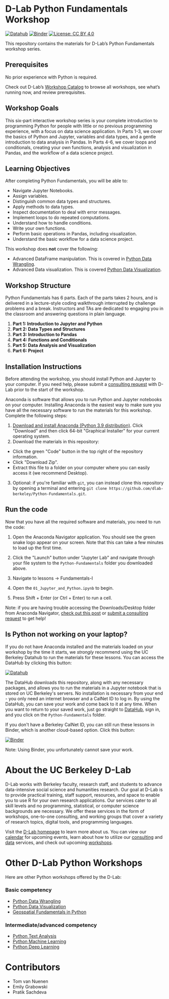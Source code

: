 # D-Lab Python Fundamentals Workshop

[![Datahub](https://img.shields.io/badge/launch-datahub-blue)](http://dlab.datahub.berkeley.edu/hub/user-redirect/git-pull?repo=https%3A%2F%2Fgithub.com%2Fdlab-berkeley%2FPython-Fundamentals&urlpath=lab%2Ftree%2FPython-Fundamentals%2F) [![Binder](https://mybinder.org/badge_logo.svg)](https://mybinder.org/v2/gh/dlab-berkeley/Python-Fundamentals/HEAD) [![License: CC BY 4.0](https://img.shields.io/badge/License-CC_BY_4.0-lightgrey.svg)](https://creativecommons.org/licenses/by/4.0/)

This repository contains the materials for D-Lab’s Python Fundamentals workshop series. 

## Prerequisites
No prior experience with Python is required.

Check out D-Lab’s [Workshop Catalog](https://dlab-berkeley.github.io/dlab-workshops/) to browse all workshops, see what’s running now, and review prerequisites.


## Workshop Goals

This six-part interactive workshop series is your complete introduction to programming Python for people with little or no previous programming experience, with a focus on data science application. In Parts 1-3, we cover the basics of Python and Jupyter, variables and data types, and a gentle introduction to data analysis in Pandas. In Parts 4-6, we cover loops and conditionals, creating your own functions, analysis and visualization in Pandas, and the workflow of a data science project.


## Learning Objectives

After completing Python Fundamentals, you will be able to:
- Navigate Jupyter Notebooks.
- Assign variables.
- Distinguish common data types and structures.
- Apply methods to data types.
- Inspect documentation to deal with error messages.
- Implement loops to do repeated computations.
- Understand how to handle conditions.
- Write your own functions.
- Perform basic operations in Pandas, including visualization.
- Understand the basic workflow for a data science project.

This workshop does **not** cover the following:
- Advanced DataFrame manipulation. This is covered in [Python Data Wrangling](https://github.com/dlab-berkeley/Python-Data-Wrangling).
- Advanced Data visualization. This is covered [Python Data Visualization](https://github.com/dlab-berkeley/Python-Data-Visualization).

## Workshop Structure

Python Fundamentals has 6 parts. Each of the parts takes 2 hours, and is delivered in a lecture-style coding walkthrough interrupted by challenge problems and a break. Instructors and TAs are dedicated to engaging you in the classroom and answering questions in plain language.

1. **Part 1: Introduction to Jupyter and Python**
2. **Part 2: Data Types and Structures**
3. **Part 3: Introduction to Pandas**
4. **Part 4: Functions and Conditionals**
5. **Part 5: Data Analysis and Visualization**
6. **Part 6: Project**

## Installation Instructions

Before attending the workshop, you should install Python and Jupyter to your computer. If you need help, please submit a [consulting request](https://dlab.berkeley.edu/consulting/submit-consulting-request) with D-Lab prior to the start of the workshop.

Anaconda is software that allows you to run Python and Jupyter notebooks on your computer. Installing Anaconda is the easiest way to make sure you have all the necessary software to run the materials for this workshop. Complete the following steps:

1. [Download and install Anaconda (Python 3.9 distribution)](https://www.anaconda.com/products/individual). Click "Download" and then click 64-bit "Graphical Installer" for your current operating system. 
2. Download the materials in this repository:

* Click the green "Code" button in the top right of the repository information.
* Click "Download Zip".
* Extract this file to a folder on your computer where you can easily access it (we recommend Desktop).

3. Optional: if you're familiar with `git`, you can instead clone this repository by opening a terminal and entering `git clone https://github.com/dlab-berkeley/Python-Fundamentals.git`.

## Run the code

Now that you have all the required software and materials, you need to run the code:

1. Open the Anaconda Navigator application. You should see the green snake logo appear on your screen. Note that this can take a few minutes to load up the first time.

2. Click the "Launch" button under "Jupyter Lab" and navigate through your file system to the `Python-Fundamentals` folder you downloaded above.

3. Navigate to lessons -> Fundamentals-I

4. Open the `01_Jupyter_and_Python.ipynb` to begin.

5. Press Shift + Enter (or Ctrl + Enter) to run a cell.

Note: if you are having trouble accessing the Downloads/Desktop folder from Anaconda Navigator, [check out this post](https://docs.anaconda.com/free/navigator/troubleshooting/) or [submit a consulting request](https://dlab.berkeley.edu/consulting/submit-consulting-request) to get help!

## Is Python not working on your laptop?

If you do not have Anaconda installed and the materials loaded on your workshop by the time it starts, we *strongly* recommend using the UC Berkeley Datahub to run the materials for these lessons. You can access the DataHub by clicking this button:

[![Datahub](https://img.shields.io/badge/launch-datahub-blue)](http://dlab.datahub.berkeley.edu/hub/user-redirect/git-pull?repo=https%3A%2F%2Fgithub.com%2Fdlab-berkeley%2FPython-Fundamentals&urlpath=lab%2Ftree%2FPython-Fundamentals%2F)

The DataHub downloads this repository, along with any necessary packages, and allows you to run the materials in a Jupyter notebook that is stored on UC Berkeley's servers. No installation is necessary from your end - you only need an internet browser and a CalNet ID to log in. By using the DataHub, you can save your work and come back to it at any time. When you want to return to your saved work, just go straight to [DataHub](https://dlab.datahub.berkeley.edu), sign in, and you click on the `Python-Fundamentals` folder.

If you don't have a Berkeley CalNet ID, you can still run these lessons in Binder, which is another cloud-based option. Click this button:

[![Binder](https://mybinder.org/badge_logo.svg)](https://mybinder.org/v2/gh/dlab-berkeley/Python-Fundamentals/HEAD)

Note: Using Binder, you unfortunately cannot save your work.

# About the UC Berkeley D-Lab

D-Lab works with Berkeley faculty, research staff, and students to advance data-intensive social science and humanities research. Our goal at D-Lab is to provide practical training, staff support, resources, and space to enable you to use R for your own research applications. Our services cater to all skill levels and no programming, statistical, or computer science backgrounds are necessary. We offer these services in the form of workshops, one-to-one consulting, and working groups that cover a variety of research topics, digital tools, and programming languages.  

Visit the [D-Lab homepage](https://dlab.berkeley.edu/) to learn more about us. You can view our [calendar](https://dlab.berkeley.edu/events/calendar) for upcoming events, learn about how to utilize our [consulting](https://dlab.berkeley.edu/consulting) and [data](https://dlab.berkeley.edu/data) services, and check out upcoming [workshops](https://dlab.berkeley.edu/events/workshops).

# Other D-Lab Python Workshops

Here are other Python workshops offered by the D-Lab:

### Basic competency

* [Python Data Wrangling](https://github.com/dlab-berkeley/Python-Data-Wrangling)
* [Python Data Visualization](https://github.com/dlab-berkeley/Python-Data-Visualization)
* [Geospatial Fundamentals in Python](https://github.com/dlab-berkeley/Geospatial-Fundamentals-in-Python)

### Intermediate/advanced competency

* [Python Text Analysis](https://github.com/dlab-berkeley/python-text-analysis)
* [Python Machine Learning](https://github.com/dlab-berkeley/python-machine-learning)
* [Python Deep Learning](https://github.com/dlab-berkeley/python-deep-learning)

# Contributors
* Tom van Nuenen
* Emily Grabowski
* Pratik Sachdeva
